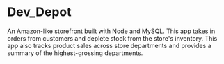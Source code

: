 # Dev_Depot
An Amazon-like storefront built with Node and MySQL. This app takes in orders from customers and deplete stock from the store's inventory. This app also tracks product sales across store departments and provides a summary of the highest-grossing departments.
